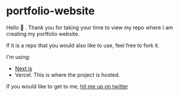 # portfolio-website
 
Hello 👋 . Thank you for taking your time to view my repo where I am creating my portfolio website. 

If it is a repo that you would also like to use, feel free to fork it.

I'm using:
- [Next.js](https://nextjs.org/)
- Vercel. This is where the project is hosted.

If you would like to get to me, [hit me up on twitter](https://twitter.com/annoh_karlgusta)
